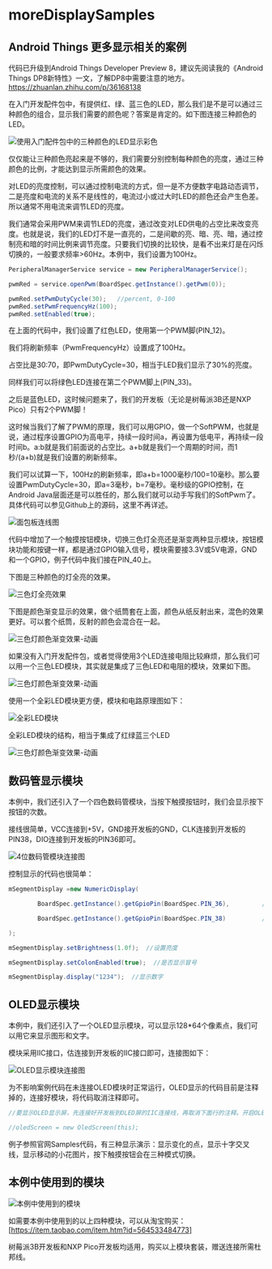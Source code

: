 # moreDisplaySamples

Android Things 更多显示相关的案例
----

代码已升级到Android Things Developer Preview 8，建议先阅读我的《Android Things DP8新特性》一文，了解DP8中需要注意的地方。
https://zhuanlan.zhihu.com/p/36168138

在入门开发配件包中，有提供红、绿、蓝三色的LED，那么我们是不是可以通过三种颜色的组合，显示我们需要的颜色呢？答案是肯定的。如下图连接三种颜色的LED。

![使用入门配件包中的三种颜色的LED显示彩色](https://github.com/sysolve/androidthings-moreDisplaySamples/blob/master/photos/photo_3led.jpg)

仅仅能让三种颜色亮起来是不够的，我们需要分别控制每种颜色的亮度，通过三种颜色的比例，才能达到显示所需颜色的效果。

对LED的亮度控制，可以通过控制电流的方式，但一是不方便数字电路动态调节，二是亮度和电流的关系不是线性的，电流过小或过大时LED的颜色还会产生色差。所以通常不用电流来调节LED的亮度。

我们通常会采用PWM来调节LED的亮度，通过改变对LED供电的占空比来改变亮度。也就是说，我们的LED灯不是一直亮的，二是间歇的亮、暗、亮、暗，通过控制亮和暗的时间比例来调节亮度。只要我们切换的比较快，是看不出来灯是在闪烁切换的，一般要求频率>60Hz。本例中，我们设置为100Hz。

```Java
PeripheralManagerService service = new PeripheralManagerService();

pwmRed = service.openPwm(BoardSpec.getInstance().getPwm(0));

pwmRed.setPwmDutyCycle(30);   //percent, 0-100
pwmRed.setPwmFrequencyHz(100);
pwmRed.setEnabled(true);
```

在上面的代码中，我们设置了红色LED，使用第一个PWM脚(PIN_12)。

我们将刷新频率（PwmFrequencyHz）设置成了100Hz。

占空比是30:70，即PwmDutyCycle=30，相当于LED我们显示了30%的亮度。

同样我们可以将绿色LED连接在第二个PWM脚上(PIN_33)。

之后是蓝色LED，这时候问题来了，我们的开发板（无论是树莓派3B还是NXP Pico）只有2个PWM脚！

这时候当我们了解了PWM的原理，我们可以用GPIO，做一个SoftPWM，也就是说，通过程序设置GPIO为高电平，持续一段时间a，再设置为低电平，再持续一段时间b。a:b就是我们前面说的占空比。a+b就是我们一个周期的时间，而1秒/(a+b)就是我们设置的刷新频率。

我们可以试算一下，100Hz的刷新频率，即a+b=1000毫秒/100=10毫秒。那么要设置PwmDutyCycle=30，即a=3毫秒，b=7毫秒。毫秒级的GPIO控制，在Android Java层面还是可以胜任的，那么我们就可以动手写我们的SoftPwm了。具体代码可以参见Github上的源码，这里不再详述。

![面包板连线图](https://github.com/sysolve/androidthings-moreDisplaySamples/blob/master/photos/schematics_color_led_touch_button.png)

代码中增加了一个触摸按钮模块，切换三色灯全亮还是渐变两种显示模块，按钮模块功能和按键一样，都是通过GPIO输入信号，模块需要接3.3V或5V电源，GND和一个GPIO，例子代码中我们接在PIN_40上。

下图是三种颜色的灯全亮的效果。

![三色灯全亮效果](https://github.com/sysolve/androidthings-moreDisplaySamples/blob/master/photos/photo_3led_on.jpg)

下图是颜色渐变显示的效果，做个纸筒套在上面，颜色从纸反射出来，混色的效果更好。可以套个纸筒，反射的颜色会混合在一起。

![三色灯颜色渐变效果-动画](https://github.com/sysolve/androidthings-moreDisplaySamples/blob/master/photos/color_change_3led.webp)

如果没有入门开发配件包，或者觉得使用3个LED连接电阻比较麻烦，那么我们可以用一个三色LED模块，其实就是集成了三色LED和电阻的模块，效果如下图。

![三色灯颜色渐变效果-动画](https://github.com/sysolve/androidthings-moreDisplaySamples/blob/master/photos/color_change_module_color_led1.webp)

使用一个全彩LED模块更方便，模块和电路原理图如下：

![全彩LED模块](https://github.com/sysolve/androidthings-moreDisplaySamples/blob/master/photos/module_color_led.jpg)

全彩LED模块的结构，相当于集成了红绿蓝三个LED

![三色灯颜色渐变效果-动画](https://github.com/sysolve/androidthings-moreDisplaySamples/blob/master/photos/color_change_module_color_led2.webp)

数码管显示模块
----
本例中，我们还引入了一个四色数码管模块，当按下触摸按钮时，我们会显示按下按钮的次数。

接线很简单，VCC连接到+5V，GND接开发板的GND，CLK连接到开发板的PIN38，DIO连接到开发板的PIN36即可。

![4位数码管模块连接图](https://github.com/sysolve/androidthings-moreDisplaySamples/blob/master/photos/schematics_4digitDisplay.png)

控制显示的代码也很简单：

```Java
mSegmentDisplay =new NumericDisplay(

        BoardSpec.getInstance().getGpioPin(BoardSpec.PIN_36),         //DIO: Data

        BoardSpec.getInstance().getGpioPin(BoardSpec.PIN_38)          //CLK: Clock

);

mSegmentDisplay.setBrightness(1.0f);  //设置亮度

mSegmentDisplay.setColonEnabled(true);  //是否显示冒号

mSegmentDisplay.display("1234");  //显示数字
```

OLED显示模块
----

本例中，我们还引入了一个OLED显示模块，可以显示128*64个像素点，我们可以用它来显示图形和文字。

模块采用IIC接口，估连接到开发板的IIC接口即可，连接图如下：

![OLED显示模块连接图](https://github.com/sysolve/androidthings-moreDisplaySamples/blob/master/photos/schematics_oled.png)

为不影响案例代码在未连接OLED模块时正常运行，OLED显示的代码目前是注释掉的，连接好模块，将代码取消注释即可。

```Java
//要显示OLED显示屏，先连接好开发板到OLED屏的IIC连接线，再取消下面行的注释。开启OLED显示屏，会导致蓝色灯显示闪烁

//oledScreen = new OledScreen(this);
```

例子参照官网Samples代码，有三种显示演示：显示变化的点，显示十字交叉线，显示移动的小花图片，按下触摸按钮会在三种模式切换。

本例中使用到的模块
----

![本例中使用到的模块](https://github.com/sysolve/androidthings-moreDisplaySamples/blob/master/photos/modules.jpg)

如需要本例中使用到的以上四种模块，可以从淘宝购买：[https://item.taobao.com/item.htm?id=564533484773]

树莓派3B开发板和NXP Pico开发板均适用，购买以上模块套装，赠送连接所需杜邦线。
